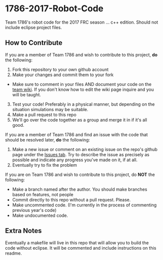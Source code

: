 # 1786-2017-Robot-Code
Team 1786's robot code for the 2017 FRC season ... c++ edition. Should not include eclipse project files.

## How to Contribute
If you are a member of Team 1786 and wish to contribute to this project, **do** the following:

1. Fork this repository to your own github account
2. Make your changes and commit them to your fork
  * Make sure to comment in your files AND document your code on the [team wiki](http://code.dublinschool.org/wiki). If you don't know how to edit the wiki page inquire and you will be taught.
3. Test your code! Preferably in a physical manner, but depending on the situation simulations may be suitable.
4. Make a pull request to this repo
5. We'll go over the code together as a group and merge it in if it's all good.  

If you are a member of Team 1786 and find an issue with the code that should be resolved later, **do** the following:  

1. Make a new issue or comment on an existing issue on the repo's github page under the [Issues tab](https://github.com/Team1786/1786-2017-Robot-Code/issues). Try to describe the issue as precisely as possible and indicate any progress you've made on it, if at all. 
2. Eventually try to fix the problem

If you are on Team 1786 and wish to contribute to this project, do **NOT** the following:  
* Make a branch named after the author. You should make branches based on features, not people
* Commit directly to this repo without a pull request. Please.
* Make uncommented code. (I'm currently in the process of commenting previous year's code)
* Make undocumented code.



## Extra Notes
Eventually a makefile will live in this repo that will allow you to build the code without eclipse. It will be commented and include instructions on this readme.
